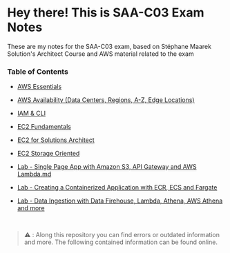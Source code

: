# Hey there! This is SAA-C03 Exam Notes

These are my notes for the SAA-C03 exam, based on Stéphane Maarek Solution's Architect Course and AWS material
related to the exam 

### Table of Contents

- [AWS Essentials](./AWS-Essentials.md)
- [AWS Availability (Data Centers, Regions, A-Z, Edge Locations)](./AWS-Availability.md)
- [IAM & CLI](./AWS-IAM-and-CLI.md)
- [EC2 Fundamentals](./AWS-EC2-Fundamentals.md)
- [EC2 for Solutions Architect](./AWS-EC2-for-SAA.md)
- [EC2 Storage Oriented](./AWS-EC2-Storage.md)


- [Lab - Single Page App with Amazon S3, API Gateway and AWS Lambda.md](./AWS-App-S3-APIGateway-Lambda.md)
 
- [Lab - Creating a Containerized Application with ECR, ECS and Fargate](./AWS-Containerized-App.md)

- [Lab - Data Ingestion with Data Firehouse, Lambda, Athena, AWS Athena and more](./AWS-Data-Ingestion.md)




&nbsp;
&nbsp;
&nbsp;
&nbsp;
&nbsp;
&nbsp;
&nbsp;

 > :warning: : Along this repository you can find errors or outdated information and more. The following contained information can be found online.
